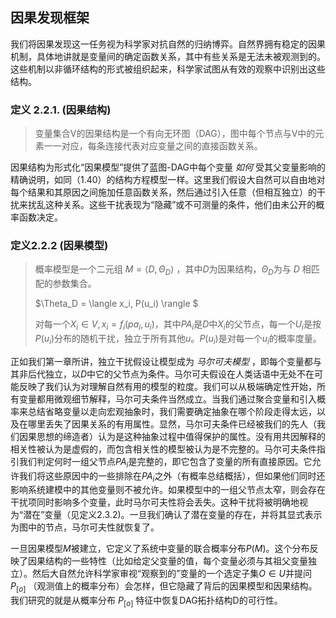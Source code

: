 ## 因果发现框架

我们将因果发现这一任务视为科学家对抗自然的归纳博弈。自然界拥有稳定的因果机制，具体地讲就是变量间的确定函数关系，其中有些关系是无法未被观测到的。这些机制以非循环结构的形式被组织起来，科学家试图从有效的观察中识别出这些结构。

### 定义 2.2.1. (因果结构)

> 变量集合V的因果结构是一个有向无环图（DAG），图中每个节点与V中的元素一一对应，每条连接代表对应变量之间的直接函数关系。

因果结构为形式化“因果模型”提供了蓝图-DAG中每个变量 *如何* 受其父变量影响的精确说明，如同（1.40）的结构方程模型一样。这里我们假设大自然可以自由地对每个结果和其原因之间施加任意函数关系，然后通过引入任意（但相互独立）的干扰来扰乱这种关系。这些干扰表现为“隐藏”或不可测量的条件，他们由未公开的概率函数决定。

### 定义2.2.2 (因果模型)

> 概率模型是一个二元组 $M = \langle D, \Theta_D \rangle$ ，其中$D$为因果结构，$\Theta_D$为与 $D$ 相匹配的参数集合。
>
> $\Theta_D = \langle x_i, P(u_i) \rangle $
>
> 对每一个$X_i \in V, x_i =  f_i(pa_i, u_i)$，其中$PA_i$是$D$中$X_i$的父节点，每一个$U_i$是按$P(u_i)$分布的随机干扰，独立于所有其他$u$。$P(u_i)$是对每一个$u_i$的概率度量。

正如我们第一章所讲，独立干扰假设让模型成为 *马尔可夫模型*  ，即每个变量都与其非后代独立，以$D$中它的父节点为条件。马尔可夫假设在人类话语中无处不在可能反映了我们认为对理解自然有用的模型的粒度。我们可以从极端确定性开始，所有变量都用微观细节解释，马尔可夫条件当然成立。当我们通过聚合变量和引入概率来总结省略变量以走向宏观抽象时，我们需要确定抽象在哪个阶段走得太远，以及在哪里丢失了因果关系的有用属性。显然，马尔可夫条件已经被我们的先人（我们因果思想的缔造者）认为是这种抽象过程中值得保护的属性。没有用共因解释的相关性被认为是虚假的，而包含相关性的模型被认为是不完整的。马尔可夫条件指引我们判定何时一组父节点$PA_i$是完整的，即它包含了变量的所有直接原因。它允许我们将这些原因中的一些排除在$PA_i$之外（有概率总结概括），但如果他们同时还影响系统建模中的其他变量则不被允许。如果模型中的一组父节点太窄，则会存在干扰项同时影响多个变量，此时马尔可夫性将会丢失。这种干扰将被明确地视为“潜在”变量（见定义2.3.2)。一旦我们确认了潜在变量的存在，并将其显式表示为图中的节点，马尔可夫性就恢复了。

一旦因果模型$M$被建立，它定义了系统中变量的联合概率分布$P(M)$。这个分布反映了因果结构的一些特性（比如给定父变量的值，每个变量必须与其祖父变量独立）。然后大自然允许科学家审视“观察到的”变量的一个选定子集$O \in U$并提问 $P_{[o]}$ （观测值上的概率分布）会怎样，但它隐藏了背后的因果模型和因果结构。我们研究的就是从概率分布 $P_{[o]}$ 特征中恢复DAG拓扑结构D的可行性。

